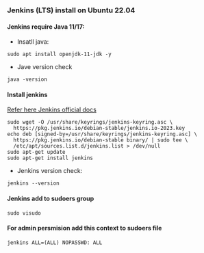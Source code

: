 ### Jenkins (LTS) install on Ubuntu 22.04

#### Jenkins require Java 11/17:

* Insatll java:

```
sudo apt install openjdk-11-jdk -y
```

* Jave version check
```
java -version
```

#### Install jenkins

[Refer here Jenkins official docs](https://www.jenkins.io/doc/book/installing/linux/#debianubuntu)

```
sudo wget -O /usr/share/keyrings/jenkins-keyring.asc \
  https://pkg.jenkins.io/debian-stable/jenkins.io-2023.key
echo deb [signed-by=/usr/share/keyrings/jenkins-keyring.asc] \
  https://pkg.jenkins.io/debian-stable binary/ | sudo tee \
  /etc/apt/sources.list.d/jenkins.list > /dev/null
sudo apt-get update
sudo apt-get install jenkins
```

* Jenkins version check:
```
jenkins --version
```



#### Jenkins add to sudoers group
```
sudo visudo
```
#### For admin persmision add this context to sudoers file

```
jenkins ALL=(ALL) NOPASSWD: ALL
```